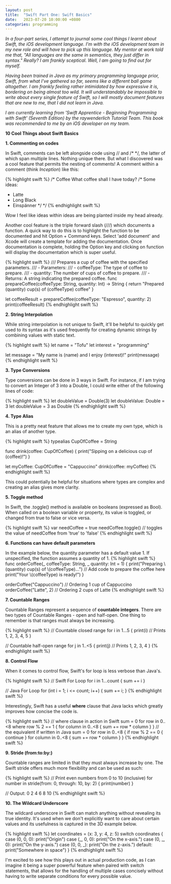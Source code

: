 ```yaml
---
layout: post
title:  "Swift Part One: Swift Basics"
date:   2023-07-20 10:00:00 +0800
categories: programming
---
```

<p><i>
In a four-part series, I attempt to journal some cool things I learnt about Swift, the iOS development language. I'm with the iOS development team in my new role and will have to pick up this language. My mentor at work told me that, "All languages are the same in semantics, they just differ in syntax." Really? I am frankly sceptical. Well, I am going to find out for myself. 
</i></p>
<p><i>
Having been trained in Java as my primary programming language prior, Swift, from what I've gathered so far, seems like a different ball game altogether. I am frankly feeling rather intimidated by how expressive it is, bordering on being almost too wild. It will understandably be impossible to write about every single feature of Swift, so I will mostly document features that are new to me, that I did not learn in Java. 
</i></p>
<p><i>
I am currently learning from 'Swift Apprentice - Beginning Programming with Swift' (Seventh Edition) by the raywenderlich Tutorial Team. This book was recommended to me by an iOS developer on my team. 
</i></p>


<p><b>10 Cool Things about Swift Basics</b></p>
<p><b>1. Commenting on codes</b></p>
In Swift, comments can be left alongside code using // and /* */, the latter of which span multiple lines. Nothing unique there. But what I discovered was a cool feature that permits the nesting of comments! A comment within a comment (think <i>Inception</i>) like this:

{% highlight swift %}
/* Coffee
What coffee shall I have today?
  /* Some ideas:
  - Latte
  - Long Black
  - Einspänner */
*/
{% endhighlight swift %}

Wow I feel like ideas within ideas are being planted inside my head already. 

Another cool feature is the triple forward slash (///) which documents a function. A quick way to do this is to highlight the function to be documented and hit Option + Command keys. Select 'add document' and Xcode will create a template for adding the documentation. Once documentation is complete, holding the Option key and clicking on function will display the documentation which is super useful.

{% highlight swift %}
/// Prepares a cup of coffee with the specified parameters.
/// - Parameters:
///   - coffeeType: The type of coffee to prepare.
///   - quantity: The number of cups of coffee to prepare.
/// - Returns: A string indicating the prepared coffee.
func prepareCoffee(coffeeType: String, quantity: Int) -> String {
    return "Prepared \(quantity) cup(s) of \(coffeeType) coffee"
}

let coffeeResult = prepareCoffee(coffeeType: "Espresso", quantity: 2)
print(coffeeResult)
{% endhighlight swift %}

<p><b>2. String Interpolation</b></p>
While string interpolation is not unique to Swift, it'll be helpful to quickly get used to its syntax as it's used frequently for creating dynamic strings by combining values with static text. 

{% highlight swift %}
let name = "Tofu"
let interest = "programming"

let message = "My name is \(name) and I enjoy \(interest)!"
print(message)
{% endhighlight swift %}

<p><b>3. Type Conversions</b></p>
Type conversions can be done in 3 ways in Swift. For instance, if I am trying to convert an Integer of 3 into a Double, I could write either of the following lines of code:

{% highlight swift %}
let doubleValue = Double(3)
let doubleValue: Double = 3
let doubleValue = 3 as Double
{% endhighlight swift %}

<p><b>4. Type Alias</b></p>
This is a pretty neat feature that allows me to create my own type, which is an alias of another type. 

{% highlight swift %}
typealias CupOfCoffee = String

func drink(coffee: CupOfCoffee) {
    print("Sipping on a delicious cup of \(coffee)!")
}

let myCoffee: CupOfCoffee = "Cappuccino"
drink(coffee: myCoffee)
{% endhighlight swift %}

This could potentially be helpful for situations where types are complex and creating an alias gives more clarity. 

<p><b>5. Toggle method</b></p>
In Swift, the .toggle() method is available on booleans (expressed as Bool). When called on a boolean variable or property, its value is toggled, or changed from true to false or vice versa.

{% highlight swift %}
var needCoffee = true
needCoffee.toggle() // toggles the value of needCoffee from 'true' to 'false'
{% endhighlight swift %}

<p><b>6. Functions can have default parameters</b></p>
In the example below, the quantity parameter has a default value 1. If unspecified, the function assumes a quantity of 1.
{% highlight swift %}
func orderCoffee(_ coffeeType: String, _ quantity: Int = 1) {
    print("Preparing \(quantity) cup(s) of \(coffeeType)...")
    // Add code to prepare the coffee here
    print("Your \(coffeeType) is ready!")
}

orderCoffee("Cappuccino") // Ordering 1 cup of Cappuccino
orderCoffee("Latte", 2) // Ordering 2 cups of Latte
{% endhighlight swift %}

<p><b>7. Countable Ranges</b></p>
Countable Ranges represent a sequence of <b>countable integers</b>. There are two types of Countable Ranges - open and half-open. One thing to remember is that ranges must always be increasing.

{% highlight swift %}
// Countable closed range
for i in 1...5 {
  print(i) // Prints 1, 2, 3, 4, 5
}

// Countable half-open range
for j in 1..<5 {
  print(j) // Prints 1, 2, 3, 4
}
{% endhighlight swift %}

<p><b>8. Control Flow</b></p>
When it comes to control flow, Swift's for loop is less verbose than Java's.

{% highlight swift %}
// Swift For Loop
for i in 1...count {
  sum += i 
}

// Java For Loop
for (int i = 1; i <= count; i++) {
  sum += i;
}
{% endhighlight swift %}

Interestingly, Swift has a useful <b>where</b> clause that Java lacks which greatly improves how concise the code is.

{% highlight swift %}
// where clause in action in Swift
sum = 0
for row in 0..<8 where row % 2 == 1 {
  for column in 0..<8 {
    sum += row * column
  }
}
// the equivalent if written in Java
sum = 0
for row in 0..<8 {
if row % 2 == 0 {
continue
  }
  for column in 0..<8 {
    sum += row * column
  }
}
{% endhighlight swift %}

<p><b>9. Stride (from:to:by:)</b></p>
Countable ranges are limited in that they must always increase by one. The Swift stride offers much more flexibility and can be used as such:

{% highlight swift %}
// Print even numbers from 0 to 10 (inclusive)
for number in stride(from: 0, through: 10, by: 2) {
    print(number)
}

// Output: 0 2 4 6 8 10
{% endhighlight swift %}

<p><b>10. The Wildcard Underscore</b></p>
The wildcard underscore in Swift can match anything without revealing its true identity. It's used when we don't explicitly want to care about certain values and its usefulness is captured in the 3D example below.

{% highlight swift %}
let coordinates = (x: 3, y: 4, z: 5)
switch coordinates {
case (0, 0, 0):
  print("Origin")
case (_, 0, 0):
  print("On the x-axis.")
case (0, _, 0):
  print("On the y-axis.")
case (0, 0, _):
  print("On the z-axis.")
default:
  print("Somewhere in space")
}
{% endhighlight swift %}

I'm excited to see how this plays out in actual production code, as I can imagine it being a super powerful feature when paired with switch statements, that allows for the handling of multiple cases concisely without having to write separate conditions for every possible value. 